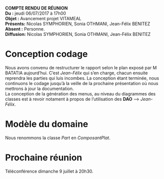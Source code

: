 **COMPTE RENDU DE RÉUNION**  
**Du :** jeudi 06/07/2017 à 17h00  
**Objet :** Avancement projet VITAMEAL  
**Présents:** Nicolas SYMPHORIEN, Sonia OTHMANI, Jean-Félix BENITEZ  
**Absent :** Personne.  
**Diffusion:** Nicolas SYMPHORIEN, Sonia OTHMANI, Jean-Félix BENITEZ  

Conception codage
=================

Nous avons convenu de restructurer le rapport selon le plan exposé par M
BATATIA aujourd’hui. C’est *Jean-Félix* qui s’en charge, chacun ensuite
reprendra les parties qui luis incombes. La conception étant terminée,
nous continuons le codage jusqu’à la veille de la prochaine présentation
où nous mettrons à jour la documentation.  
La conception de la génération des menus, au niveau du diagrammes des
classes est à revoir notament à propos de l’utilisation des **DAO**
--> *Jean-Félix*.

Modèle du domaine
=================

Nous renommons la classe *Part* en *ComposantPlat*.

Prochaine réunion
=================

Téléconférence dimanche 9 juillet à 20h30.
